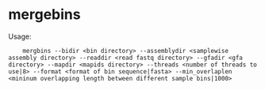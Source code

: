 # mergebins

Usage:

        mergbins --bidir <bin directory> --assemblydir <samplewise assembly directory> --readdir <read fastq directory> --gfadir <gfa directory> --mapdir <mapids directory> --threads <number of threads to use|8> --format <format of bin sequence|fasta> --min_overlaplen <mininum overlapping length between different sample bins|1000>